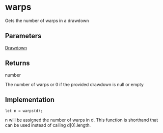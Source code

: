 # warps
Gets the number of warps in a drawdown


## Parameters
[Drawdown](./drawdown.md)

## Returns
number

The number of warps or 0 if the provided drawdown is null or empty


## Implementation

```tsx
let n = warps(d);
```

n will be assigned the number of warps in d. This function is shorthand that can be used instead of calling d[0].length.




